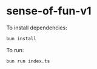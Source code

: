 # sense-of-fun-v1

To install dependencies:

```bash
bun install
```

To run:

```bash
bun run index.ts
```
